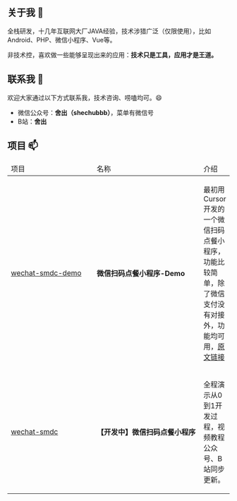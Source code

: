 <h2>关于我 👋</h2>

<p>全栈研发，十几年互联网大厂JAVA经验，技术涉猎广泛（仅限使用），比如Android、PHP、微信小程序、Vue等。</p>

<p>非技术控，喜欢做一些能够呈现出来的应用：<b>技术只是工具，应用才是王道。</b></p>

<h2> 联系我 💬</h2>
<p>欢迎大家通过以下方式联系我，技术咨询、唠嗑均可。😄</p>
<ul>
    <li>微信公众号：<b>舍出（shechubbb）</b>，菜单有微信号</li>
    <li>B站：<b>舍出</b></li>
</ul>

<h2> 项目 📫</h2>

<table>
    <thead>
        <td width=200>项目</td>
        <td width=260>名称</td>
        <td>介绍</td>
    </thead>
    <tbody>
        <tr>
            <td><p><a target="_blank" href="https://github.com/jarcms/wechat-smdc-demo">wechat-smdc-demo</a></p></td>
            <td><p><b>微信扫码点餐小程序-Demo</b></p></td>
            <td><p>最初用Cursor开发的一个微信扫码点餐小程序，功能比较简单，除了微信支付没有对接外，功能均可用，<a target="_blank" href="https://mp.weixin.qq.com/s/FidwEfxYgW4Urgn6JV7FHw">原文链接</a></p></td>
        </tr>
        <tr>
            <td><p><a target="_blank" href="https://github.com/jarcms/wechat-smdc">wechat-smdc</a></p></td>
            <td><p><b>【开发中】微信扫码点餐小程序</b></p></td>
            <td><p>全程演示从0到1开发过程，视频教程公众号、B站同步更新。</p></td>
        </tr>
    </tbody>
</table>
